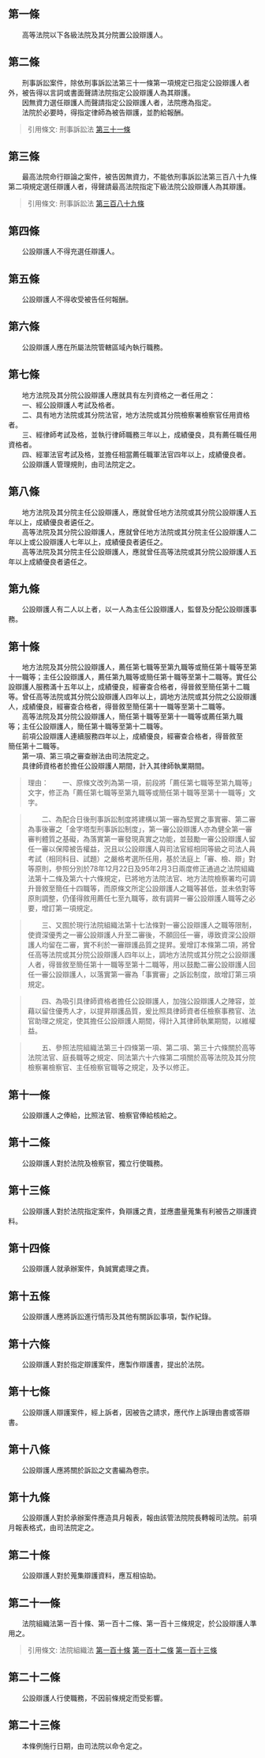 第一條 
-------
　　高等法院以下各級法院及其分院置公設辯護人。  


第二條 
-------
　　刑事訴訟案件，除依刑事訴訟法第三十一條第一項規定已指定公設辯護人者外，被告得以言詞或書面聲請法院指定公設辯護人為其辯護。  
　　因無資力選任辯護人而聲請指定公設辯護人者，法院應為指定。  
　　法院於必要時，得指定律師為被告辯護，並酌給報酬。  
> 引用條文: 刑事訴訟法 [第三十一條](../../法務/刑事/刑事訴訟法.md#第三十一條-)



第三條 
-------
　　最高法院命行辯論之案件，被告因無資力，不能依刑事訴訟法第三百八十九條第二項規定選任辯護人者，得聲請最高法院指定下級法院公設辯護人為其辯護。  
> 引用條文: 刑事訴訟法 [第三百八十九條](../../法務/刑事/刑事訴訟法.md#第三百八十九條-)



第四條 
-------
　　公設辯護人不得充選任辯護人。  


第五條 
-------
　　公設辯護人不得收受被告任何報酬。  


第六條 
-------
　　公設辯護人應在所屬法院管轄區域內執行職務。  


第七條 
-------
　　地方法院及其分院公設辯護人應就具有左列資格之一者任用之：  
　　一、經公設辯護人考試及格者。  
　　二、具有地方法院或其分院法官，地方法院或其分院檢察署檢察官任用資格者。  
　　三、經律師考試及格，並執行律師職務三年以上，成績優良，具有薦任職任用資格者。  
　　四、經軍法官考試及格，並擔任相當薦任職軍法官四年以上，成績優良者。  
　　公設辯護人管理規則，由司法院定之。  


第八條 
-------
　　地方法院及其分院主任公設辯護人，應就曾任地方法院或其分院公設辯護人五年以上，成績優良者遴任之。  
　　高等法院及其分院公設辯護人，應就曾任地方法院或其分院主任公設辯護人二年以上或公設辯護人七年以上，成績優良者遴任之。  
　　高等法院及其分院主任公設辯護人，應就曾任高等法院或其分院公設辯護人五年以上成績優良者遴任之。  


第九條 
-------
　　公設辯護人有二人以上者，以一人為主任公設辯護人，監督及分配公設辯護事務。  


第十條 
-------
　　地方法院及其分院公設辯護人，薦任第七職等至第九職等或簡任第十職等至第十一職等；主任公設辯護人，薦任第九職等或簡任第十職等至第十二職等。實任公設辯護人服務滿十五年以上，成績優良，經審查合格者，得晉敘至簡任第十二職等。曾任高等法院或其分院公設辯護人四年以上，調地方法院或其分院之公設辯護人，成績優良，經審查合格者，得晉敘至簡任第十一職等至第十二職等。  
　　高等法院及其分院公設辯護人，簡任第十職等至第十一職等或薦任第九職  
等；主任公設辯護人，簡任第十職等至第十二職等。  
　　前項公設辯護人連續服務四年以上，成績優良，經審查合格者，得晉敘至  
簡任第十二職等。  
　　第一項、第三項之審查辦法由司法院定之。  
　　具律師資格者於擔任公設辯護人期間，計入其律師執業期間。  
> 理由：　　一、原條文改列為第一項，前段將「薦任第七職等至第九職等」文字，修正為「薦任第七職等至第九職等或簡任第十職等至第十一職等」文字。

> 　　二、為配合日後刑事訴訟制度將建構以第一審為堅實之事實審、第二審為事後審之「金字塔型刑事訴訟制度」，第一審公設辯護人亦為健全第一審審判體質之基礙，為落實第一審發現真實之功能，並鼓勵一審公設辯護人留任一審以保障被告權益，況且以公設辯護人與司法官經相同等級之司法人員考試（相同科目、試題）之嚴格考選所任用，基於法庭上「審、檢、辯」對等原則，參照分別於78年12月22日及95年2月3日兩度修正通過之法院組織法第十二條及第六十六條規定，已將地方法院法官、地方法院檢察署均可調升晉敘至簡任十四職等，而原條文所定公設辯護人之職等甚低，並未依對等原則調整，仍僅得敘用薦任七至九職等，故有調昇一審公設辯護人職等之必要，增訂第一項規定。

> 　　三、又囿於現行法院組織法第十七法條對一審公設辯護人之職等限制，使資深優秀之一審公設辯護人升至二審後，不願回任一審，導致資深公設辯護人均留在二審，實不利於一審辯護品質之提昇。爰增訂本條第二項，將曾任高等法院或其分院公設辯護人四年以上，調地方法院或其分院之公設辯護人者，得晉敘至簡任第十一職等至第十二職等，用以鼓勵二審公設辯護人回任一審公設辯護人，以落實第一審為「事實審」之訴訟制度，故增訂第三項規定。

> 　　四、為吸引具律師資格者擔任公設辯護人，加強公設辯護人之陣容，並藉以留住優秀人才，以提昇辯護品質，爰比照具律師資者任檢察事務官、法官助理之規定，使其擔任公設辯護人期間，得計入其律師執業期間，以維權益。

> 　　五、參照法院組織法第三十四條第一項、第二項、第三十六條關於高等法院法官、庭長職等之規定、同法第六十六條第二項關於高等法院及其分院檢察署檢察官、主任檢察官職等之規定，及予以修正。



第十一條 
---------
　　公設辯護人之俸給，比照法官、檢察官俸給核給之。  


第十二條 
---------
　　公設辯護人對於法院及檢察官，獨立行使職務。  


第十三條 
---------
　　公設辯護人對於法院指定案件，負辯護之責，並應盡量蒐集有利被告之辯護資料。  


第十四條 
---------
　　公設辯護人就承辦案件，負誠實處理之責。  


第十五條 
---------
　　公設辯護人應將訴訟進行情形及其他有關訴訟事項，製作紀錄。  


第十六條 
---------
　　公設辯護人對於指定辯護案件，應製作辯護書，提出於法院。  


第十七條 
---------
　　公設辯護人辯護案件，經上訴者，因被告之請求，應代作上訴理由書或答辯書。  


第十八條 
---------
　　公設辯護人應將關於訴訟之文書編為卷宗。  


第十九條 
---------
　　公設辯護人對於承辦案件應造具月報表，報由該管法院院長轉報司法院。前項月報表格式，由司法院定之。  


第二十條 
---------
　　公設辯護人對於蒐集辯護資料，應互相協助。  


第二十一條 
-----------
　　法院組織法第一百十條、第一百十二條、第一百十三條規定，於公設辯護人準用之。  
> 引用條文: 法院組織法 [第一百十條](../../人事其他/組織編制/法院組織法.md#第一百十條-) [第一百十二條](../../人事其他/組織編制/法院組織法.md#第一百十二條-) [第一百十三條](../../人事其他/組織編制/法院組織法.md#第一百十三條-)



第二十二條 
-----------
　　公設辯護人行使職務，不因前條規定而受影響。  


第二十三條 
-----------
　　本條例施行日期，由司法院以命令定之。